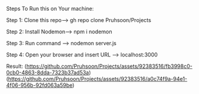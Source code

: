 Steps To Run this on Your machine:

Step 1: Clone this repo-->
        gh repo clone Pruhsoon/Projects

Step 2: Install Nodemon-->
        npm i nodemon

Step 3: Run command -->
        nodemon server.js

Step 4: Open your browser and insert URL --> localhost:3000 

Result: (https://github.com/Pruhsoon/Projects/assets/92383516/fb3998c0-0cb0-4863-8dda-7323b37ad53a)
        (https://github.com/Pruhsoon/Projects/assets/92383516/a0c74f9a-94e1-4f06-956b-92fd063a59be)
   
